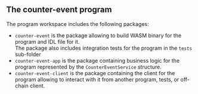 ## The **counter-event** program

The program workspace includes the following packages:
- `counter-event` is the package allowing to build WASM binary for the program and IDL file for it.  
  The package also includes integration tests for the program in the `tests` sub-folder
- `counter-event-app` is the package containing business logic for the program represented by the `CounterEventService` structure.  
- `counter-event-client` is the package containing the client for the program allowing to interact with it from another program, tests, or
  off-chain client.

